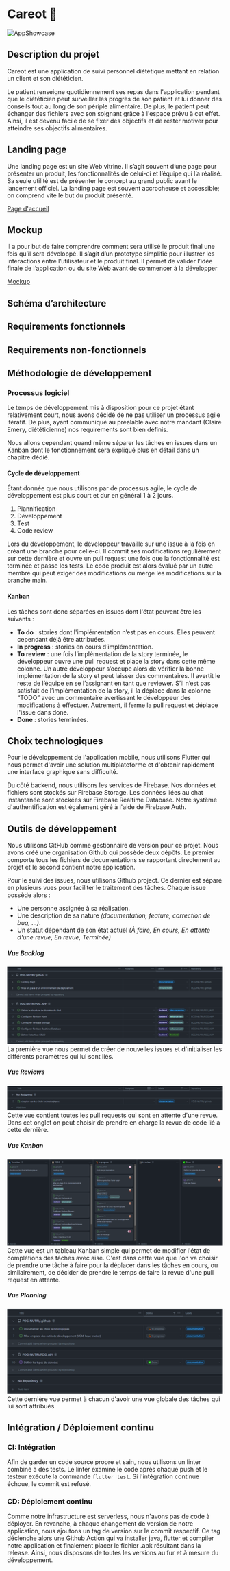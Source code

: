 # Careot 🥕
![AppShowcase](https://user-images.githubusercontent.com/43602144/186602869-d86c7472-8f58-4fb7-aef1-87b7a6f32da9.jpg)

## Description du projet

Careot est une application de suivi personnel diététique mettant en relation un client et son diététicien.

Le patient renseigne quotidiennement ses repas dans l'application pendant que le diététicien peut surveiller les progrès de son patient et lui donner des conseils tout au long de son périple alimentaire. De plus, le patient peut échanger des fichiers avec son soignant grâce à l'espace prévu à cet effet. Ainsi, il est devenu facile de se fixer des objectifs et de rester motiver pour atteindre ses objectifs alimentaires.


## Landing page

Une landing page est un site Web vitrine. Il s’agit souvent d’une page pour présenter un produit, les fonctionnalités de celui-ci et l’équipe qui l’a réalisé. Sa seule utilité est de présenter le concept au grand public avant le lancement officiel. La landing page est souvent accrocheuse et accessible; on comprend vite le but du produit présenté.

[Page d'accueil](https://github.com/PDG-NUTRI)

## Mockup

Il a pour but de faire comprendre comment sera utilisé le produit final une fois qu’il sera développé. Il s’agit d’un prototype simplifié pour illustrer les interactions entre l’utilisateur et le produit final. Il permet de valider l’idée finale de l’application ou du site Web avant de commencer à la développer

[Mockup](https://www.figma.com/file/0gbE9gDHY1h7Hnc1fviPDz/PDG-Nutri?node-id=0%3A1)

## Schéma d’architecture

## Requirements fonctionnels

## Requirements non-fonctionnels

## Méthodologie de développement
### Processus logiciel
Le temps de développement mis à disposition pour ce projet étant relativement court, nous avons décidé de ne pas utiliser un processus agile itératif. De plus, ayant communiqué au préalable avec notre mandant (Claire Emery, diététicienne) nos requirements sont bien définis.

Nous allons cependant quand même séparer les tâches en issues dans un Kanban dont le fonctionnement sera expliqué plus en détail dans un chapitre dédié.

#### Cycle de développement
Étant donnée que nous utilisons par de processus agile, le cycle de développement est plus court et dur en général 1 à 2 jours.

1. Plannification
2. Développement
3. Test
4. Code review

Lors du développement, le développeur travaille sur une issue à la fois en créant une branche pour celle-ci. Il commit ses modifications régulièrement sur cette dernière et ouvre un pull request une fois que la fonctionnalité est terminée et passe les tests. Le code produit est alors évalué par un autre membre qui peut exiger des modifications ou merge les modifications sur la branche main.
#### Kanban
Les tâches sont donc séparées en issues dont l'état peuvent être les suivants :
* **To do** : stories dont l'implémentation n’est pas en cours. Elles peuvent cependant déjà être attribuées.
* **In progress** : stories en cours d’implémentation.
* **To review** : une fois l’implémentation de la story terminée, le développeur ouvre une pull request et place la story dans cette même colonne. Un autre développeur s’occupe alors de vérifier la bonne implémentation de la story et peut laisser des commentaires. Il avertit le reste de l’équipe en se l’assignant en tant que reviewer. S’il n’est pas satisfait de l’implémentation de la story, il la déplace dans la colonne “TODO” avec un commentaire avertissant le développeur des modifications à effectuer. Autrement, il ferme la pull request et déplace l'issue dans done.
* **Done** : stories terminées.
## Choix technologiques
Pour le développement de l'application mobile, nous utilisons Flutter qui nous permet d'avoir une solution multiplateforme et d'obtenir rapidement une interface graphique sans difficulté.

Du côté backend, nous utilisons les services de Firebase. Nos données et fichiers sont stockés sur Firebase Storage. Les données liées au chat instantanée sont stockées sur Firebase Realtime Database. Notre système d'authentification est également géré à l'aide de Firebase Auth.
## Outils de développement
Nous utilisons GitHub comme gestionnaire de version pour ce projet. Nous avons créé une organisation Github qui possède deux dépôts. Le premier comporte tous les fichiers de documentations se rapportant directement au projet et le second contient notre application.

Pour le suivi des issues, nous utilisons Github project. Ce dernier est séparé en plusieurs vues pour faciliter le traitement des tâches. Chaque issue possède alors :
* Une personne assignée à sa réalisation.
* Une description de sa nature *(documentation, feature, correction de bug, ...)*.
* Un statut dépendant de son état actuel *(À faire, En cours, En attente d'une revue, En revue, Terminée)*
##### Vue Backlog
![backlog](./img/backlog.png)
La première vue nous permet de créer de nouvelles issues et d'initialiser les différents paramètres qui lui sont liés.
##### Vue Reviews
![reviews](./img/reviews.png)
Cette vue contient toutes les pull requests qui sont en attente d'une revue. Dans cet onglet on peut choisir de prendre en charge la revue de code lié à cette dernière.
##### Vue Kanban
![kanban](./img/kanban.png)
Cette vue est un tableau Kanban simple qui permet de modifier l'état de complétions des tâches avec aise. C'est dans cette vue que l'on va choisir de prendre une tâche à faire pour la déplacer dans les tâches en cours, ou similairement, de décider de prendre le temps de faire la revue d'une pull request en attente.
##### Vue Planning
![planning](./img/planning.png)
Cette dernière vue permet à chacun d'avoir une vue globale des tâches qui lui sont attribués.
## Intégration / Déploiement continu

### CI: Intégration
Afin de garder un code source propre et sain, nous utilisons un linter combiné à des tests. Le linter examine le code après chaque push et le testeur exécute la commande `flutter test`. Si l'intégration continue échoue, le commit est refusé.

### CD: Déploiement continu
Comme notre infrastructure est serverless, nous n'avons pas de code à déployer. En revanche, à chaque changement de version de notre application, nous ajoutons un tag de version sur le commit respectif. Ce tag déclenche alors une Github Action qui va installer java, flutter et compiler notre application et finalement placer le fichier .apk résultant dans la release. Ainsi, nous disposons de toutes les versions au fur et à mesure du développement.
